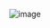 ![image](https://github.com/ijijijijiji/shoppingmallweb/assets/129851513/5a6cabf7-b52d-4430-9125-b9a226350f7a)
